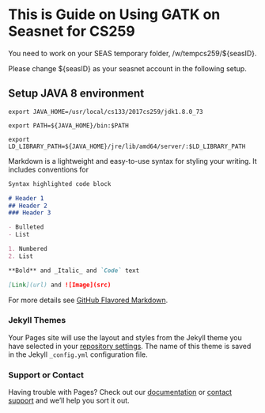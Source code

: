 # This is Guide on Using GATK on Seasnet for CS259

You need to work on your SEAS temporary folder, /w/tempcs259/${seasID}.

Please change ${seasID} as your seasnet account in the following setup.


###  

## Setup JAVA 8 environment
`export JAVA_HOME=/usr/local/cs133/2017cs259/jdk1.8.0_73`

`export PATH=${JAVA_HOME}/bin:$PATH`

`export LD_LIBRARY_PATH=${JAVA_HOME}/jre/lib/amd64/server/:$LD_LIBRARY_PATH`

Markdown is a lightweight and easy-to-use syntax for styling your writing. It includes conventions for

```markdown
Syntax highlighted code block

# Header 1
## Header 2
### Header 3

- Bulleted
- List

1. Numbered
2. List

**Bold** and _Italic_ and `Code` text

[Link](url) and ![Image](src)
```

For more details see [GitHub Flavored Markdown](https://guides.github.com/features/mastering-markdown/).

### Jekyll Themes

Your Pages site will use the layout and styles from the Jekyll theme you have selected in your [repository settings](https://github.com/AriesLL/gatkTutorial/settings). The name of this theme is saved in the Jekyll `_config.yml` configuration file.

### Support or Contact

Having trouble with Pages? Check out our [documentation](https://help.github.com/categories/github-pages-basics/) or [contact support](https://github.com/contact) and we’ll help you sort it out.


